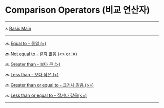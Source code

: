 Comparison Operators (비교 연산자)
==========

***
🔝 [Basic Main](./0.%20Basic%20Main.md)
***

🔜 [Equal to - 동일 (=)](./4.1.%20Equal%20to.md)

🔜 [Not equal to -	같지 않음 (<> or !=)](./4.2.%20Not%20equal%20to.md)

🔜 [Greater than - 보다 큰 (>)](./4.3.%20Greater%20than.md)

🔜 [Less than - 보다 작은 (<)](./4.4.%20Less%20than.md)

🔜 [Greater than or equal to - 크거나 같음 (>=)](./4.5.%20Greater%20than%20or%20equal%20to.md)

🔜 [Less than or equal to - 작거나 같음(<=)](./4.5.%20Greater%20than%20or%20equal%20to.md)

***